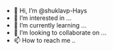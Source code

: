 - 👋 Hi, I’m @shuklavp-Hays
- 👀 I’m interested in ...
- 🌱 I’m currently learning ...
- 💞️ I’m looking to collaborate on ...
- 📫 How to reach me ..

<!---
shuklavp-Hays/shuklavp-Hays is a ✨ special ✨ repository because its `README.md` (this file) appears on your GitHub profile.
You can click the Preview link to take a look at your changes.
--->
